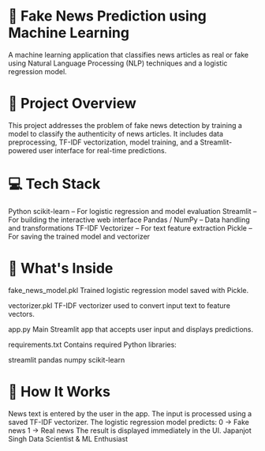 # 📰 Fake News Prediction using Machine Learning
A machine learning application that classifies news articles as real or fake using Natural Language Processing (NLP) techniques and a logistic regression model.

# 🚀 Project Overview
This project addresses the problem of fake news detection by training a model to classify the authenticity of news articles. It includes data preprocessing, TF-IDF vectorization, model training, and a Streamlit-powered user interface for real-time predictions.

# 💻 Tech Stack
Python
scikit-learn – For logistic regression and model evaluation
Streamlit – For building the interactive web interface
Pandas / NumPy – Data handling and transformations
TF-IDF Vectorizer – For text feature extraction
Pickle – For saving the trained model and vectorizer

# 📄 What's Inside
fake_news_model.pkl
Trained logistic regression model saved with Pickle.

vectorizer.pkl
TF-IDF vectorizer used to convert input text to feature vectors.

app.py
Main Streamlit app that accepts user input and displays predictions.

requirements.txt
Contains required Python libraries:

streamlit
pandas
numpy
scikit-learn

# 🧠 How It Works
News text is entered by the user in the app.
The input is processed using a saved TF-IDF vectorizer.
The logistic regression model predicts:
0 → Fake news
1 → Real news
The result is displayed immediately in the UI.
Japanjot Singh
Data Scientist & ML Enthusiast
